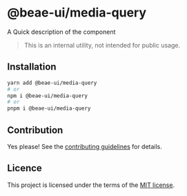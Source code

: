 # @beae-ui/media-query

A Quick description of the component

> This is an internal utility, not intended for public usage.

## Installation

```sh
yarn add @beae-ui/media-query
# or
npm i @beae-ui/media-query
# or
pnpm i @beae-ui/media-query
```

## Contribution

Yes please! See the
[contributing guidelines](https://github.com/beae-labs/chakra-ui/blob/main/CONTRIBUTING.md)
for details.

## Licence

This project is licensed under the terms of the
[MIT license](https://github.com/beae-labs/chakra-ui/blob/main/LICENSE).
